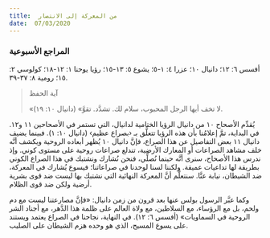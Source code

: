 ```yaml
---
title:  من المعركة إلى الانتصار
date:  07/03/2020
---
```


### المراجع الأسبوعية
أفسس ٦: ١٢؛ دانيال ١٠؛ عزرا ٤: ١-٥؛ يشوع ٥: ١٣-١٥؛ رؤيا يوحنا ١: ١٢-١٨؛ كولوسي ٢: ١٥؛ رومية ٨: ٣٧-٣٩.

> <p>آية الحفظ</p>
> «لا تخف أيها الرجل المحبوب، سلام لك. تشدَّد. تقوَّ» (دانيال ١٠: ١٩).

يُقدِّم الأصحاح ١٠ من دانيال الرؤيا الختامية لدانيال، التي تستمر في الأصحاحين ١١ و١٢. في البداية، تمَّ إعلامُنا بأن هذه الرؤيا تتعلَّق بـ ‹بصراع عظيم› (دانيال ١٠: ١). فبينما يضيف دانيال ١١ بعض التفاصيل عن هذا الصراع، فإنَّ دانيال ١٠ يُظهر أبعاده الروحية ويكشف أنَّه خلف مشاهد الصراعات أو المعارك الأرضية، تندلع صراعات روحية على مستوى كوني. وإذ ندرس هذا الأصحاح، سنرى أنَّه حينما نُصلِّي، فنحن نُشارك ونشتبك في هذا الصراع الكوني بطريقة لها تداعيات عميقة. ولكننا لسنا لوحدنا في صراعاتنا؛ فيسوع يُشارك في المعركة، ضد الشيطان، نيابة عنَّا. سنتعلَّم أنَّ المعركة النهائية التي نشتبك بها ليست ضد قوى بشرية أرضية ولكن ضد قوى الظلام.

وكما عبَّر الرسول بولس عنها بعد قرون من زمن دانيال: «فإنَّ مصارعتنا ليست مع دم ولحم، بل مع الرؤساء، مع السلاطين، مع ولاة العالم على ظلمة هذا الدَّهر، مع أجناد الشر الروحية في السماويات» (أفسس ٦: ١٢). في النهاية، نجاحنا في الصراع يعتمد ويستند على يسوع المسيح، الذي هو وحده هزم الشيطان على الصليب.